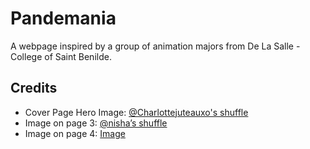 # Pandemania
A webpage inspired by a group of animation majors from De La Salle - College of Saint Benilde. 

## Credits
- Cover Page Hero Image: [@Charlottejuteauxo's shuffle](https://www.shffls.com/shuffles/5250964177608036643)
- Image on page 3: [@nisha’s shuffle](https://www.shffls.com/shuffles/5254561939897506637)
- Image on page 4: [Image](https://i.pinimg.com/736x/1e/48/ed/1e48ed9c135d8c5572494a3e5b721708.jpg)
